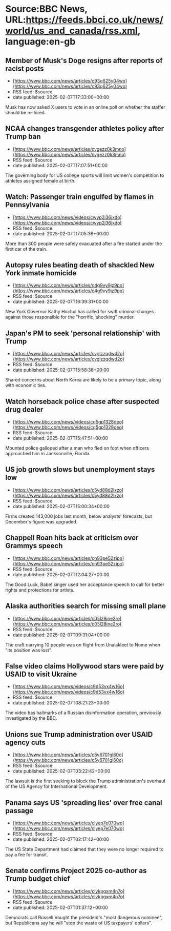 # Source:BBC News, URL:https://feeds.bbci.co.uk/news/world/us_and_canada/rss.xml, language:en-gb

## Member of Musk's Doge resigns after reports of racist posts
 - [https://www.bbc.com/news/articles/c93q625y04wo](https://www.bbc.com/news/articles/c93q625y04wo)
 - RSS feed: $source
 - date published: 2025-02-07T17:33:00+00:00

Musk has now asked X users to vote in an online poll on whether the staffer should be re-hired.

## NCAA changes transgender athletes policy after Trump ban
 - [https://www.bbc.com/news/articles/cvgezz0k3mno](https://www.bbc.com/news/articles/cvgezz0k3mno)
 - RSS feed: $source
 - date published: 2025-02-07T17:07:51+00:00

The governing body for US college sports will limit women's competition to athletes assigned female at birth.

## Watch: Passenger train engulfed by flames in Pennsylvania
 - [https://www.bbc.com/news/videos/cwyp2j36jxdo](https://www.bbc.com/news/videos/cwyp2j36jxdo)
 - RSS feed: $source
 - date published: 2025-02-07T17:05:36+00:00

More than 300 people were safely evacuated after a fire started under the first car of the train.

## Autopsy rules beating death of shackled New York inmate homicide
 - [https://www.bbc.com/news/articles/c4g9vy9jz9po](https://www.bbc.com/news/articles/c4g9vy9jz9po)
 - RSS feed: $source
 - date published: 2025-02-07T16:39:31+00:00

New York Governor Kathy Hochul has called for swift criminal charges against those responsible for the "horrific, shocking" murder.

## Japan's PM to seek 'personal relationship' with Trump
 - [https://www.bbc.com/news/articles/cvglzzqdwd2o](https://www.bbc.com/news/articles/cvglzzqdwd2o)
 - RSS feed: $source
 - date published: 2025-02-07T15:58:36+00:00

Shared concerns about North Korea are likely to be a primary topic, along with economic ties.

## Watch horseback police chase after suspected drug dealer
 - [https://www.bbc.com/news/videos/cq5gp1328deo](https://www.bbc.com/news/videos/cq5gp1328deo)
 - RSS feed: $source
 - date published: 2025-02-07T15:47:51+00:00

Mounted police galloped after a man who fled on foot when officers approached him in Jacksonville, Florida.

## US job growth slows but unemployment stays low
 - [https://www.bbc.com/news/articles/c5yd88d2lxzo](https://www.bbc.com/news/articles/c5yd88d2lxzo)
 - RSS feed: $source
 - date published: 2025-02-07T15:00:34+00:00

Firms created 143,000 jobs last month, below analysts' forecasts, but December's figure was upgraded.

## Chappell Roan hits back at criticism over Grammys speech
 - [https://www.bbc.com/news/articles/cn93pe52zjpo](https://www.bbc.com/news/articles/cn93pe52zjpo)
 - RSS feed: $source
 - date published: 2025-02-07T12:04:27+00:00

The Good Luck, Babe! singer used her acceptance speech to call for better rights and protections for artists.

## Alaska authorities search for missing small plane
 - [https://www.bbc.com/news/articles/c05l28jne2ro](https://www.bbc.com/news/articles/c05l28jne2ro)
 - RSS feed: $source
 - date published: 2025-02-07T09:31:04+00:00

The craft carrying 10 people was on flight from Unalakleet to Nome when "its position was lost".

## False video claims Hollywood stars were paid by USAID to visit Ukraine
 - [https://www.bbc.com/news/videos/c9d53vx4w16o](https://www.bbc.com/news/videos/c9d53vx4w16o)
 - RSS feed: $source
 - date published: 2025-02-07T08:21:23+00:00

The video has hallmarks of a Russian disinformation operation, previously investigated by the BBC.

## Unions sue Trump administration over USAID agency cuts
 - [https://www.bbc.com/news/articles/c5y6701gl60o](https://www.bbc.com/news/articles/c5y6701gl60o)
 - RSS feed: $source
 - date published: 2025-02-07T03:22:42+00:00

The lawsuit is the first seeking to block the Trump administration's overhaul of the US Agency for International Development.

## Panama says US 'spreading lies' over free canal passage
 - [https://www.bbc.com/news/articles/clyep7e070wo](https://www.bbc.com/news/articles/clyep7e070wo)
 - RSS feed: $source
 - date published: 2025-02-07T02:17:42+00:00

The US State Department had claimed that they were no longer required to pay a fee for transit.

## Senate confirms Project 2025 co-author as Trump budget chief
 - [https://www.bbc.com/news/articles/clykpgxm4n7o](https://www.bbc.com/news/articles/clykpgxm4n7o)
 - RSS feed: $source
 - date published: 2025-02-07T01:37:12+00:00

Democrats call Russell Vought the president's "most dangerous nominee", but Republicans say he will "stop the waste of US taxpayers' dollars".

